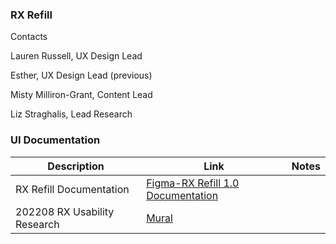 
### RX Refill

Contacts

Lauren Russell, UX Design Lead

Esther, UX Design Lead (previous)

Misty Milliron-Grant, Content Lead

Liz Straghalis, Lead Research

### UI Documentation
| Description | Link | Notes |
|-------|-------|-------|
|RX Refill Documentation|[Figma-RX Refill 1.0 Documentation](https://www.figma.com/file/zXHemE9WIejYXAM4MvdlVL/%F0%9F%94%8D-Rx-Refill-1.0-Documentation---Working---VAMobile?node-id=0%3A1&t=gHELvNca4ZssOygj-0)||
|202208 RX Usability Research|[Mural](https://app.mural.co/t/adhoccorporateworkspace2583/m/adhoccorporateworkspace2583/1660148295257/ba4df9ef181dab4ffbcdd6fedc8eadccb284110e?wid=0-1661813428524&sender=u314bf2636c84d95b679f3264)||
